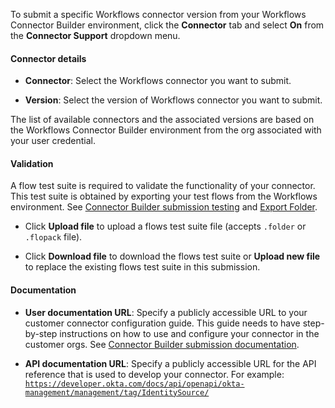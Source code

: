 To submit a specific Workflows connector version from your Workflows Connector Builder environment, click the **Connector** tab and select **On** from the **Connector Support** dropdown menu.

#### Connector details

* **Connector**: Select the Workflows connector you want to submit.

* **Version**: Select the version of Workflows connector you want to submit.

The list of available connectors and the associated versions are based on the Workflows Connector Builder environment from the org associated with your user credential.

#### Validation

A flow test suite is required to validate the functionality of your connector. This test suite is obtained by exporting your test flows from the Workflows environment. See [Connector Builder submission testing](https://help.okta.com/okta_help.htm?type=wf&id=ext-third-party-test) and [Export Folder](https://help.okta.com/okta_help.htm?type=wf&id=ext-utility-method-exportgroup).

* Click **Upload file** to upload a flows test suite file (accepts `.folder` or `.flopack` file).

* Click **Download file** to download the flows test suite or **Upload new file** to replace the existing flows test suite in this submission.

#### Documentation

* **User documentation URL**: Specify a publicly accessible URL to your customer connector configuration guide. This guide needs to have step-by-step instructions on how to use and configure your connector in the customer orgs. See [Connector Builder submission documentation](https://help.okta.com/okta_help.htm?type=wf&id=ext-third-party-docs).

* **API documentation URL**: Specify a publicly accessible URL for the API reference that is used to develop your connector. For example: [`https://developer.okta.com/docs/api/openapi/okta-management/management/tag/IdentitySource/`](https://developer.okta.com/docs/api/openapi/okta-management/management/tag/IdentitySource/)